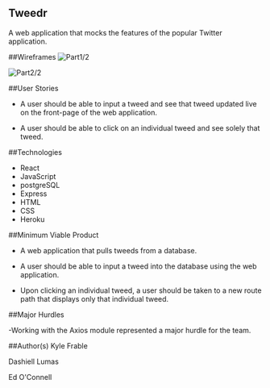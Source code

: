 ## Tweedr

A web application that mocks the features of the popular Twitter application.


##Wireframes
![Part1/2](wireframe)

![Part2/2](wireframe)

##User Stories

- A user should be able to input a tweed and see that tweed updated live on the front-page of the web application.

- A user should be able to click on an individual tweed and see solely that tweed. 

##Technologies

- React
- JavaScript
- postgreSQL
- Express
- HTML
- CSS
- Heroku

##Minimum Viable Product
- A web application that pulls tweeds from a database.

- A user should be able to input a tweed into the database using the web application.

- Upon clicking an individual tweed, a user should be taken to a new route path that displays only that individual tweed.

##Major Hurdles

-Working with the Axios module represented a major hurdle for the team.

##Author(s)
Kyle Frable

Dashiell Lumas

Ed O'Connell
